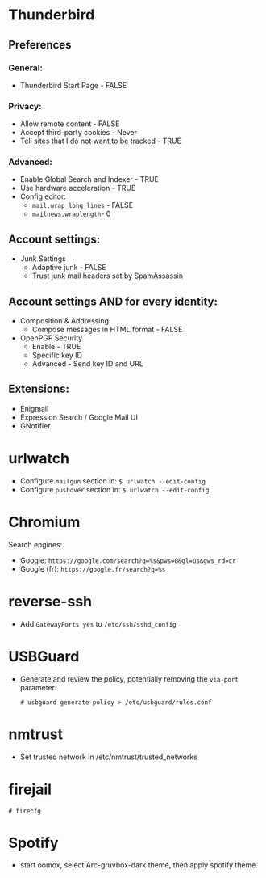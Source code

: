 # Thunderbird

## Preferences

### General:

- Thunderbird Start Page - FALSE

### Privacy:

- Allow remote content - FALSE
- Accept third-party cookies - Never
- Tell sites that I do not want to be tracked - TRUE

### Advanced:

- Enable Global Search and Indexer - TRUE
- Use hardware acceleration - TRUE
- Config editor:
  - `mail.wrap_long_lines` - FALSE
  - `mailnews.wraplength`- 0

## Account settings:

- Junk Settings
  - Adaptive junk - FALSE
  - Trust junk mail headers set by SpamAssassin

## Account settings AND for every identity:

- Composition & Addressing
  - Compose messages in HTML format - FALSE
- OpenPGP Security
  - Enable - TRUE
  - Specific key ID
  - Advanced - Send key ID and URL

## Extensions:

- Enigmail
- Expression Search / Google Mail UI
- GNotifier

# urlwatch

- Configure `mailgun` section in: `$ urlwatch --edit-config`
- Configure `pushover` section in: `$ urlwatch --edit-config`

# Chromium

Search engines:

- Google: `https://google.com/search?q=%s&pws=0&gl=us&gws_rd=cr`
- Google (fr): `https://google.fr/search?q=%s`

# reverse-ssh

- Add `GatewayPorts yes` to `/etc/ssh/sshd_config`

# USBGuard

- Generate and review the policy, potentially removing the `via-port` parameter:

  ```
  # usbguard generate-policy > /etc/usbguard/rules.conf
  ```

# nmtrust

- Set trusted network in /etc/nmtrust/trusted_networks

# firejail

```
# firecfg
```

# Spotify

- start oomox, select Arc-gruvbox-dark theme, then apply spotify theme.
